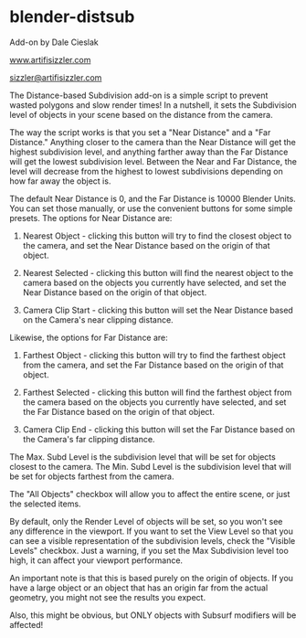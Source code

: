 # blender-distsub
Add-on by Dale Cieslak

www.artifisizzler.com

sizzler@artifisizzler.com

The Distance-based Subdivision add-on is a simple script to prevent wasted polygons and slow render times!  In a nutshell, it sets the Subdivision level of objects in your scene based on the distance from the camera.  

The way the script works is that you set a "Near Distance" and a "Far Distance."  Anything closer to the camera than the Near Distance will get the highest subdivision level, and anything farther away than the Far Distance will get the lowest subdivision level.  Between the Near and Far Distance, the level will decrease from the highest to lowest subdivisions depending on how far away the object is.  

The default Near Distance is 0, and the Far Distance is 10000 Blender Units.  You can set those manually, or use the convenient buttons for some simple presets.  The options for Near Distance are:

1. Nearest Object - clicking this button will try to find the closest object to the camera, and set the Near Distance based on the origin of that object.

2. Nearest Selected - clicking this button will find the nearest object to the camera based on the objects you currently have selected, and set the Near Distance based on the origin of that object.

3. Camera Clip Start - clicking this button will set the Near Distance based on the Camera's near clipping distance.

Likewise, the options for Far Distance are:

1. Farthest Object - clicking this button will try to find the farthest object from the camera, and set the Far Distance based on the origin of that object.

2. Farthest Selected - clicking this button will find the farthest object from the camera based on the objects you currently have selected, and set the Far Distance based on the origin of that object.

3. Camera Clip End - clicking this button will set the Far Distance based on the Camera's far clipping distance.

The Max. Subd Level is the subdivision level that will be set for objects closest to the camera.  The Min. Subd Level is the subdivision level that will be set for objects farthest from the camera. 

The "All Objects" checkbox will allow you to affect the entire scene, or just the selected items.

By default, only the Render Level of objects will be set, so you won't see any difference in the viewport.  If you want to set the View Level so that you can see a visible representation of the subdivision levels, check the "Visible Levels" checkbox.  Just a warning, if you set the Max Subdivision level too high, it can affect your viewport performance.  

An important note is that this is based purely on the origin of objects.  If you have a large object or an object that has an origin far from the actual geometry, you might not see the results you expect. 

Also, this might be obvious, but ONLY objects with Subsurf modifiers will be affected!  